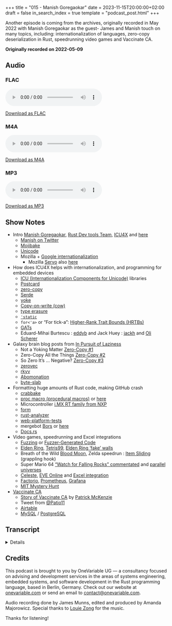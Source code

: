 +++
title = "015 - Manish Goregaokar"
date = 2023-11-15T20:00:00+02:00
draft = false
in_search_index = true
template = "podcast_post.html"
+++

Another episode is coming from the archives, originally recorded in May 2022 with Manish Goregaokar as the guest- James and Manish touch on many topics, including: internationalization of languages, zero-copy deserialization in Rust, speedrunning video games and Vaccinate CA.

**Originally recorded on 2022-05-09**

<!-- more -->

## Audio

### FLAC

<audio
    controls
    src="https://delivery.jamescdn.com/2023-11-15-manish-goregaokar.flac">
        Your browser does not support embedding FLAC.
</audio>

[Download as FLAC](https://delivery.jamescdn.com/2023-11-15-manish-goregaokar.flac)

### M4A

<audio
    controls
    src="https://delivery.jamescdn.com/2023-11-15-manish-goregaokar.m4a">
        Your browser does not support embedding M4A.
</audio>

[Download as M4A](https://delivery.jamescdn.com/2023-11-15-manish-goregaokar.m4a)

### MP3

<audio
    controls
    src="https://delivery.jamescdn.com/2023-11-15-manish-goregaokar.mp3">
        Your browser does not support embedding MP3.
</audio>

[Download as MP3](https://delivery.jamescdn.com/2023-11-15-manish-goregaokar.mp3)

## Show Notes


- Intro [Manish Goregaokar](https://github.com/Manishearth), [Rust Dev tools Team](https://www.rust-lang.org/governance/teams/dev-tools), [ICU4X](https://github.com/unicode-org/icu4x) and [here](http://blog.unicode.org/2022/09/announcing-icu4x-10.html)
    - [Manish on Twitter](https://twitter.com/ManishEarth)
    - [Mojibake](https://en.wikipedia.org/wiki/Mojibake)
    - [Unicode](https://home.unicode.org/)
    - Mozilla + [Google internationalization](https://developers.google.com/international)
        - Mozilla [Servo](https://servo.org/) also [here](https://en.wikipedia.org/wiki/Servo_(software))
- How does ICU4X helps with internationalization, and programming for embedded devices 
    - [ICU (Internationalization Components for Unicode)](https://icu.unicode.org/) libraries
    - [Postcard](https://github.com/jamesmunns/postcard)
    - [zero-copy](https://en.wikipedia.org/wiki/Zero-copy)
    - [Serde](https://serde.rs/)
    - [yoke](https://crates.io/crates/yoke)
    - [Copy-on-write (cow)](https://en.wikipedia.org/wiki/Copy-on-write)
    - [type erasure](https://en.wikipedia.org/wiki/Type_erasure)
    - [`'static`](https://doc.rust-lang.org/rust-by-example/scope/lifetime/static_lifetime.html)
    - `for<'a>` or “For tick-a”: [Higher-Rank Trait Bounds (HRTBs)](https://doc.rust-lang.org/nomicon/hrtb.html)
    - [GATs](https://rust-lang.github.io/generic-associated-types-initiative/index.html)
    - Eduard-Mihai Burtescu : [eddyb](https://github.com/eddyb) and Jack Huey : [jackh](https://github.com/jackh726/) and [Oli Scherer](https://github.com/oli-obk)
- Galaxy brain blog posts from [In Pursuit of Laziness](https://manishearth.github.io/)
    - Not a Yoking Matter [Zero-Copy #1](https://manishearth.github.io/blog/2022/08/03/zero-copy-1-not-a-yoking-matter/) 
    - Zero-Copy All the Things [Zero-Copy #2](https://manishearth.github.io/blog/2022/08/03/zero-copy-2-zero-copy-all-the-things/)
    - So Zero It’s … Negative? [Zero-Copy #3](https://manishearth.github.io/blog/2022/08/03/zero-copy-3-so-zero-its-dot-dot-dot-negative/)
    - [zerovec](https://crates.io/crates/zerovec)
    - [rkyv](https://crates.io/crates/rkyv)
    - [Abomonation](https://docs.rs/abomonation/latest/abomonation/)
    - [byte-slab](https://crates.io/crates/byte-slab)
- Formatting huge amounts of Rust code, making GitHub crash
    - [crabbake](https://crates.io/crates/crabbake/0.4.0)
    - [proc macro (procedural macros)](https://doc.rust-lang.org/beta/reference/procedural-macros.html) or [here](https://doc.rust-lang.org/proc_macro/)
    - Microcontroller [i.MX RT family from NXP](https://www.nxp.com/products/processors-and-microcontrollers/arm-microcontrollers/i-mx-rt-crossover-mcus:IMX-RT-SERIES)
    - [form](https://crates.io/crates/form)
    - [rust-analyzer](https://rust-analyzer.github.io/)
    - [web-platform-tests](https://web-platform-tests.org/)
    - mergebot [Bors](https://bors.tech/) or [here](https://github.com/bors-ng/bors-ng)
    - [Docs.rs](https://docs.rs/)
- Video games, speedrunning and Excel integrations 
    - [Fuzzing](https://en.wikipedia.org/wiki/Fuzzing) or [Fuzzer-Generated Code](https://github.com/dwrensha/fuzz-rustc/#bugs-found)
    - [Elden Ring](https://en.bandainamcoent.eu/elden-ring/elden-ring), [Tetris99](https://tetris.com/topic/tetris-99), [Elden Ring ‘fake’ walls](https://www.gamesradar.com/oh-no-elden-ring-has-fake-walls-you-need-to-hit-up-to-50-times/)
    - Breath of the Wild [Blood Moon](https://www.ign.com/wikis/the-legend-of-zelda-breath-of-the-wild/Blood_Moon), Zelda speedrun : [Item Sliding](https://www.zeldaspeedruns.com/twwhd/tech/item-sliding) (grappling hook)
    - Super Mario 64 [“Watch for Falling Rocks” commentated](https://www.youtube.com/watch?v=kpk2tdsPh0A) and [parallel universes](https://pannenkoek2012.fandom.com/wiki/Parallel_Universe)
    - [Celeste](https://en.wikipedia.org/wiki/Celeste_(video_game)), [EVE Online](https://www.eveonline.com/) and [Excel integration](https://www.eveonline.com/eve-academy/excel-add-in)
    - [Factorio](https://www.factorio.com/), [Prometheus](https://prometheus.io/), [Grafana](https://grafana.com/)
    - [MIT Mystery Hunt](https://puzzles.mit.edu/)
- [Vaccinate CA](https://en.wikipedia.org/wiki/VaccinateCA) 
    - [Story of Vaccinate CA](https://worksinprogress.co/issue/the-story-of-vaccinateca) by [Patrick McKenzie](https://twitter.com/patio11)
    - Tweet from [@Patio11](https://twitter.com/patio11/status/1349577791537250310)
    - [Airtable](https://www.airtable.com/)
    - [MySQL](https://www.mysql.com/) / [PostgreSQL](https://www.postgresql.org/)
 
## Transcript

<details>

   *James Munns*
 
 Well do you want to give yourself a quick introduction?

*Manish Goregaokar*

Yeah, so hi, I'm Manish. I've been doing Rust stuff for ages now: I'm part of the Dev tools team, used to be on the core team. These days most of my Rust work is on ICU4X, which is a unicode project for making an internationalization library in Rust that's modular and fast and, well, in Rust. 

*James Munns*

So, I've known you mostly through the Rust project, like I feel like I've interacted with you online a couple times, then I know with the Rust all hands, we've chatted a couple times, probably played Mario Kart once or twice. 

*Manish Goregaokar*

Yeah, probably.

*James Munns*

But yeah, I know following you on Twitter is always an experience because I know you're on the Unicode bodies and things like that. Which means you have… you are the abyss gazer for things like mojibake and things like that like… whenever when someone's like, “Why isn't this encoding right? Why did this ridiculous edge case happen?” Or even just for spoken human languages, people start talking about like, a weird mashup of puns or roots of words— I feel like you're always at the root of that conversation, or get roped into that conversation fairly quickly.

*Manish Goregaokar*

Pretty much, yeah I'm the abyss gazer for multiple abysses I guess? I've always been interested in human languages and that got me into Unicode, that got me into many other things, and I guess it's a similar kind of interest that got me into programming languages as well. I spent a lot of time doing Unicode stuff, I have a lot of interests in human languages in general, though most of that doesn't overlap with my primary work in Unicode.

*James Munns*

So I know you were at Mozilla for a number of years… Was you working on Unicode a result of working at Mozilla, or did those things happen completely independently or…?

*Manish Goregaokar*

Ah, kind of both? So as someone interested in languages and especially writing systems, at some point I got roped into the Unicode script ad hoc where they work on encoding new writing systems or new characters in existing writing systems. So basically, the part of Unicode that's not emoji and not other weird stuff, it's for the actual text, and that was just an interesting thing for me to attend every now and then and help out in and enjoyed that. That's kind of how we got into Unicode, but my primary stuff right now is on ICU4X, which was started as a collaboration between Mozilla and Google. And when it started, I was at Mozilla. I was not working on internationalization at Mozilla, I was working on Servo, but the person who was working on this knew me well, and also I helped him with a lot of Rust stuff and also he knew that I had a decent amount of internationalization background. So I got kind of roped in when this started, and it was just like this little side project I had of helping out ICU4X, and then later when Servo shut down, the folks at Google were kind of like, “Hey you want to work on ICU4X full time?” and I was like, “Yeah, sure!” This is something that I cared about enough that I actually spent extra time on at my previous job. So, I don't mind working on this. So yeah. So it's kind of both.

*James Munns*

So, I know internationalization covers a really broad set of concepts and and things that are needed… What aspects of internationalization does ICU4X specifically aim to help with, or what kind of problems does it solve?

*Manish Goregaokar*

I kind of want to say all of it. 

*James Munns*

Okay.

*Manish Goregaokar*

But that's also kind of broad depending on what you mean by internationalization. Basically, ICU4X doesn't do translations or anything. It doesn't do things like providing you a framework to translate things. What it does do is kind of all of the hard algorithmics or data-driven bits of internationalization. So, how do people format dates? Oh well, it turns out that even in the US you have 50 ways of formatting dates, whether you want to use numbers or words or short words or whatever and now you need to do that for everyone. How do different languages have plurals? How do people format numbers? Because some people use periods and commas and vice versa, and then some people put the commas in different places. So it's a lot of stuff like that, segmenting words, whatever… There's already a library, really 2 libraries called ICU —which is Internationalization Components for Unicode — and they've been around for at least a decade, probably 2. They're kind of old: they're in C and Java and they're maintained by Unicode as well. They're kind of what everyone uses to do all of this, and they're fine. The main problem is that they're not modular and they don't give you much control over the data. So you're kind of stuck pulling in this giant dependency, and it takes up a lot of space and you can't do a lot of dynamic stuff that people would want to with data loading and with other stuff. Also the end result of this is many platforms have like multiple copies of it in the end, just because you can't really slice it up nicely. Android has at least 2 and I think it's more than two. I mean Chrome has its own, Android has at least 1 and 1 more. There's there's a bunch. Everyone has this problem: Firefox has this problem, Android has this problem. Because it's so large you can't even like think about targeting an embedded platform, because this giant Java or C++ library is just not going to fit. ICU4X was kind of: with the goal of we want a library that's modular so you only pull in what you need. If you only need to format dates, you're not going to pull in the formatting for currencies or plurals or whatever. And much more control over the data loading, so you don't have to bake in the data from the beginning. It doesn't have to mean like, “Oh, well because we can only have our app be 50 MB, we're only going to support these 5 languages because we can't support more without bloating up data,” and we want to give you control over data loading so you can kind of load it off the network or whatever, or kind of design your own way of loading data, cache it, whatever tradeoffs you have about data, we can support it because we kind of let you handle that part. That just makes it applicable to so many more things and so much more flexible so that's kind of the goal. And also it's in Rust: so modern programming language, safe but still fast. It's fast but still has a small footprint and yeah, so that's kind of like our goal.

*James Munns*

I've spent most of my career on tiny embedded devices, and for a lot of them, they either tend to be headless so they're mostly sending raw data and things like that. So, user presenting messages are not— I haven't worked on a lot of systems with a user interface, I should say. So, this has been rare in my career but I've definitely worked with some folks who have either worked in the video game industry, or web and front-end industry where internationalization and localization was a huge pipeline project where: from the tools that you use for doing the translations to keeping track of those translations in the application and things like that I know there's this huge amount of- I don't want to say unseen effort, but it's something that when a lot of people are thinking about software and development, that's not the part that they're thinking about unless they've worked on a team that's worked like that and and to go back to what you said about size the few projects that I have worked on that have had an LCD or something like that— we've typically had to recompile the entire firmware for all the different languages because, like you said, there's only so much room for non-volatile storage on those devices. So I definitely remember having macros in there and you'd have to build with different, you know, environment variables or compiler flags in there, and rerun 16 build jobs and then update the firmware specifically for devices that are going to that region… which might make sense for a device that never gets updates, but definitely as things become more connected and expect to have updates and either gain functionality or details change and things like that, that becomes less and less optional even for the really tiny stuff.

*Manish Goregaokar*

Yeah… tiny stuff… most embedded devices probably have fewer internationalization needs than like Twitter or Firefox because, you know, there's- there's only so much UI you can have. But even just thinking about, like, for example, a smartwatch— or this isn't actually a smartwatch, this is a GPS watch, which is even a better example because this- I don't think this chip on this is, like, a proper chip with a full OS and everything, this is probably an embedded device. It does a lot, but also it's got to have a battery life of like at least a week or so when I'm not in exercise mode, and it's got to show stuff. And this one isn't internationalized, but if it were to be internationalized, you'd want to fit all of that on this tiny chip. Most of the actual, like, smartwatches, like the actually smart-smart watches, where you can install apps and stuff, those run Android or IOS or something and they have a full-fledged ARM chip… but again, for battery life reasons, you're not going to have that ARM chip running most of the time, you're going to have it running, like, only when I'm pressing stuff on it and otherwise you've got this like tiny little embedded device- embedded chip that's usually just kind of chilling there and showing numbers on the screen.

*James Munns*

Yeah, the race to sleep is pretty much everything in battery powered devices is: how little can I do and how quickly can I go back to sleeping and *look*  like I'm doing something, but really using micro amps of power because there's no other way I'm going to make it through the week.

*Manish Goregaokar*

Yeah, but they still have plenty UI and nothing I've ever used of this kind is internationalized but there's still enough to internationalize, not enough as Twitter or Firefox like I said, but still quite a bit.

*James Munns*

Yeah, definitely, so this is something that not necessarily is what's holding, you know, I have this template my welcome message and I don't have the 25 different languages there, but this is something that's a toolkit almost for making that, where you have the details of the numbers or, like you said, even just calendar dates of making it not look strange to people who aren't in the region where the developers are basically — because I think we've seen that on, you know, US developed devices, or devices that are from a more international audience and you look at it and you go, “I know what it means…” but just every time I look at it looks weird, like… I know living in Germany, just looking at currency and things like that and seeing the period and the comma switched for numbers and will throw you off the first couple times you see it because you go, “Wait — is that — why does that… $1,000, and why are there 3 decimal places on that? Oh no, it's a million Euros, okay we're talking about something completely different here, or €100,000 instead…” So, I know that you're using Postcard as one of your formats there. I know that you and I have had some particularly interesting battles with zero-copy things. So: for folks who aren't super familiar with zero-copy, the idea is that sometimes these messages you receive, either from storage or off a network or something like that, make up a pretty huge amount of the data that you receive. I mean, if you think about JSON, which is probably a bad example which we'll come around to later, but… I mean that's a bunch of keys that are strings usually and a bunch of values that are either strings or objects that are then consisting of strings most of the way down, and that tends to be a pretty big amount of the data that comes in, and if you are streaming hundreds of megabytes of this data per second — if you have a cloud service or something like that — if you had to sit down and copy every one of those into a Rust string or something like that… It's not a lot, like `clone` is not that expensive an operation, but anything done millions or billions of times adds up, and zero-copy is sort of an interesting way of saying — well, don't duplicate it, just hold on to the original packet and whenever you have a string slice or whatever the equivalent is in your language, you just say — go look at the original payload, and it's there. And in the past, this has always been done for efficiency reasons but in a lot of other languages, it tends to be kind of a huge threat vector to say nonetheless, because if you accidentally keep pointing back to that message buffer and then get rid of the original message, but you're still holding on to some reference of that — you're in trouble. And this ends up being either, like, a use-after-free or buffer corruption kind of thing. And Rust has been particularly interesting, because lifetimes are more or less exactly what that's for — is the ability to safely say, “Do I still have that packet? Is that packet still good, and is it still around and can I reasonably borrow from it?” I know when I was making my the first iteration of my little computer, my little OS, I was like — I want to copy none of the times, I want a DMA memory directly into a buffer, and then I want to borrow that and process the entire packet stack and then send it out with only 1 copy basically from the input DMA buffer to the output DMA buffer. So I could get end to end routing… and I drove myself crazy, because you can do that and Rust will not let you make a mistake, but everything will work and then you go — oh let me just move this message over- Oh nope - Doesn't- you're not holding onto that buffer for long enough anymore, or you have to copy it and then you have this one path where you have to copy things and it ends up being really painful… and Serde does let you do zero-copy things out of the box, but I think both you and I have run into cases where we've wanted a little bit more than what comes available out of the box, or we're trying to do something a little bit more clever? And I know you've ended up writing a library called yoke which is for exactly that kind of problem.

*Manish Goregaokar*

Yeah— in the world of zero-copy, I've actually at this point designed 3 libraries um, that do various things in this space and they're all kind of- there are limitations of the space that I want to get around. They're not necessarily all crates that solve a problem that can't be solved another way. But they all- like for for our specific set of constraints, they work well. To touch on yoke a bit: the name ‘yoke’ comes from the fact that in zero-copy deserialization, mostly when people talk about strings and bite slices, they'll use the cow type because as you mentioned earlier: you can't zero-copy deserialized formats like JSON because they have escapes. So a string in JSON might not actually be the same exact representation as it is in memory because it'll have some backslashes in some places that you don't want. So if you're deserializing that, you can't always take a reference you might need to create an own type. In the zero-copy world, it's basically good practice to always use copy and write types everywhere so that your type can be deserialized from self-describing and from binary formats. The idea of yoke is basically that it does… It does what I call lifetime erasure, which is kind of a throwback to type erasure from din and the idea is— It can turn a compile time lifetime into a runtime one. When you mentioned earlier that when you're doing zero-copy deserialization in many languages, it's just a massive threat vector. In Rust it no longer is, but it is a massive lifetime headache because suddenly the data you deserialize from- the compiler will keep track of it for you, but you still need to handle it and like keep it around and you've got to do that all at compile time and you can't always do that. Sometimes you want some kind of caching strategy. Lifetimes don't understand caching, lifetimes just want to be statically known to always work. The idea of yoke is basically: you can construct some borrowed data out of a data source which I call a cart. And you can kind of yoke that data to that cart, and you get this yoke type which contains both the data and the backing source. And it doesn't have any lifetimes that are externally necessary. It's got a `'``static` lifetime that you can see but basically this means that from the point from the point of view of the outside. This is just a normal type. You can kind of bop around and move and you can hold onto it for as long as you want you can destroy it immediately. And it's got a runtime kind of lifetime and it's a fully owned type basically. The way you access the data is this .git method, which gives you the internal object with a much shorter lifetime. So it's still safe. So it's kind of gate keeping your type at runtime without incurring any runtime checks, .git is just a free kind of pointer. It's- it's giving you the lifetimes at runtime and so you can put something like an RC as the cart. And now you suddenly have dynamic lifetimes. You have the benefits that RC gets you when it comes to data management, but you still have zero-copy deserialization so you don't ever have to do those allocations when deserialising, you just use yoke and things are fixed. I will caveat that it uses the `for<`a>` syntax a whole bunch, which is basically- it is trying to use higher kind of types before higher kind of types are ready.

*James Munns*

Is it something that will be better with GATs when GATs come down or is this like really all the way in the higher kind of type?

*Manish Goregaokar*

Yes, it- it will be better with GATs when GATs are down. But also, mostly any compiler bugs we hit are compiler bugs that are probably also present with GATs. So it's not like a huge difference, we're just using the stable thing for now, and when GATs are like fully baked, we will do a breaking change and release a better version. It uses, like, stable GATs and there are plenty of bugs and shoutout to eddyb and jackh who have fixed a lot of them. I keep showing up with like, “Oh hey, here's an ICE,” and then my example code says like ‘yokable’ in 20 places because um… I have joked that we should just like check yoke into tree as, ah, as a test case. Yeah, we- we- we hit a bunch of ICEs.

*James Munns*

What was the threat I saw you make against Oli?… ”The- the longer something isn't const, the more transmutes I will make.”

*Manish Goregaokar*

Oh, so that is not galaxy brain zero-copy crate 1, or galaxy brain zero-copy crate 2. It's galaxy brain zero-copy crate 3. 

*James Munns*

Okay… oh, so there's something that's superseded yoke now. Is- is that galaxy brain crate 2, or 3? Okay.

*Manish Goregaokar*

No- no, no… 

*James Munns*

Okay

*Manish Goregaokar*

No, these are all things that kind of work together… and a bit of background on all of these, like every last crate here, I was kind of like— let's just eat the performance cost or the like memory cost and like see what happens. But then like, firstly folks had measured it, or already kind of had experience from ICU, what the costs would be, and also folks were kind of like, let's get the last bit of performance out of this. So in every case, I was like okay— so there's the simple solution that most Rustacians would do, and it's got a cost, and I've got this idea… I really don't think we should do it, because it's kind of weird and a bunch of work and everyone's like, “Yeah, you should just do it!” And so I have spent a lot of my time just doing these things. I've- I've been doing feature work as well. But a lot of my time has been spent building like, weird Rust crates— which I enjoy! Like that is actually very fun for me. It's a lot of unsafe code. 

*James Munns*

When someone pays you to shave a yak... You shave a yak, I guess.

*Manish Goregaokar*

Yeah, when someone pays you to shave a yak, you do shave a yak. Exactly. You can even like yoke it to a cart, like a pack yak. So- so, the second to crate is this thing called zero-vec which essentially… serde only lets you do zero-copy with byte buffers and string buffers- and strings. So- so byte slices and strings because everything else has constraints. For zero-copy deserilization, you need to guarantee that the in-memory representation is the same everywhere, and you can only do that for those 2 types- the only 2 unsized types that you can do that for are those 2 types. And for types that are sized, you just copy them typically. You're not going to actually try to do a zero-copy deserialization, because those just get copied on the stack. You only want to do zero-copy zero to deserialization when you've got something that's like a string that's a hundred characters long, or a byte slice that's one hundred bytes long. And that's all fine, but we want to do more. We want to actually have zero-copies completely— or well, we want to have zero buffer copies. Which means we need zero-copy collections. And that's kind of what zerovec gives you. Zerovec basically gives you versions of vec and map that can hold most types. You might need to auto-derive a trait on them but they can hold like all the integer types they can hold an enum or a struct that contains the integer types. They can hold like a slice of strings, so you can do- you can do things like vec of vec of string, or vec of vec of vec of vec of whatever in zero-copy. And also they are internally copy-on-write, because in the zero-copy world like I said you almost always want copy-on-write, so they just do that for you… and yeah, they internally kind of work by defining a wire format for everything and storing everything in memory that way and doing that conversion at runtime instead. So there's a bit of a runtime cost on reads and a larger runtime cost on writes, but the idea is at least in our case, we're never going to be writing to this data in user code. We produce data and then the users get it, so it doesn't matter if producing data is a bit slow. So yeah, that's the second one and it basically just gives you this entire world of types that you can use to do  zero-copy. And we've been using that, and it's been working pretty well. There's also a map type in there and the map type kind of. It's basically a binary search map. 

*James Munns*

It is it like a linear map. Yeah, okay, binary search. Okay.

*Manish Goregaokar*

Yeah, nothing fancy. And worth mentioning that there's already a crate that does a lot of this called rkyv, which was talked about a while ago and it's got pretty popular and- and it's quite good. Ah, we didn't want to use rkyv because it kind of mandates everything about the format. We wanted to use Serde with its pluggable formats, so… and rkyv kind of needs you to be in that universe, but rkyv is also very very good and… everything that zerovec does, rkyv does better. 

*James Munns*

Nice. Yeah I mostly I'm not really met the rkyv folks, but I ran into them because when they were building rkyv, they actually went out and built one of the most comprehensive benchmark suites for different serialization formats where they they have a lot of the Serde formats. So my format Postcard got pulled in there, and rkyv was in there and then there were some non-Serde ones, like more Protobuf-style ones as well… And it was interesting to see that, and they even included like Abomonation which is one of my favorite crates which is just basically like— well, you `memcpy` to a buffer, and hope you never send it to another computer that has a different representation… but it was written by ah, a guy who was working on high performance computing and things like that where they knew that every node in their cluster was using that exact same CPU. So for them, why pay portability costs when you know that portability is not a thing and they gave it the name ‘Abomonation’ intentionally spelled wrong. So I mean you know sort of the danger that you're getting into but it was interesting going back and forth on that and and seeing the different tradeoffs, because Serde has been tremendously popular in that it covers like, 95% of the serialization and deserialization use-case landscape, and because of that it's gotten huge. And you want to stay in that ecosystem because everything works with that, almost any crate that you have that has data types will just have some sort of Serde pluggable format, or like you said — the model is implemented, which means you can plug it into Postcard or JSON or TOML or whatever you'd like… But there are a couple of these edge cases where there's just… either the format- it was impossible to do that when the format was first stabilized, so these kind of things are not possible without breaking backwards compatibility. Or they're just outside of the design, but like the primary design space of these things like that where yeah, zero cost to serialization is one of those things that I've run into, where I've had a lot of these copy-on-write problems. But I'll go one further and usually I am working on a `no_std` system which means that I don't have easy access to do that copy when a write is necessary because there's no allocator, which means you really don't have much to work with so… My first version of that was doing totally deserialized but you just couldn't touch anything and you had to be really careful about what you touched. The second one I ended up making my own sort of like user space, reference counting allocator, where you just would have slabs so you would just say okay I know all of my messages are going to be less than 512 bytes on the wire. So I have a little mini allocator that can hand out 512 byte pages and didn't matter if you got a 10 byte message or a 499 byte message. You always got the big buffer. But: it was reference counted so you knew as long as someone was holding onto some piece of that slab, that memory would stay intact, which was exactly what I ended up needing. But even doing that, it was difficult, because I've forgotten… but I know you and I had a lot of conversations because you were working on yoke around the same time I was working on byte-slab and I was trying to figure out how to make serde do the thing that I wanted, and there just really wasn't… like there's a really deep set of APIs that you have accessible as either a format implementer, or as a data model implementer, someone who's serializing the data types. But I realized what I really needed, needed to be on both sides of that, and in Rust's traits, there's not really a great way to enforce that you have someone on both sides of that. So what I my hack ended up being: you deserialized to borrowed types, and then I would come in afterwards, look at all the references, look at the pointers and then try and reassociate them with the original buffer, which means I'm scanning through all the references and I think I called it ah… ‘rerooting’ or something like that where it's just like, “Is this a reference? Is this a reference to the slab that we have? Okay, cool!” where I'm literally just doing pointer math to see if it's in between the memory range of that buffer, and made me very nervous… Although Genkra eventually did calm my fears on whether doing that pointer math because: in my mind doing math on pointers is always undefined behavior, like if you're comparing pointers from different allocations, it's always undefined behavior. And I was worried if you're comparing a pointer of a reference, that's not from that buffer; with one that *is* from that buffer, then you have problems but she pointed out… I think the most succinct thing was… there's some limitation there where it's basically like— yes, I think that's theoretically allowed to be undefined behavior, but… literally no compiler defines that as undefined behavior, because it would break literally everything, and there's basically a switch that no one turns on LVM for specifically that optimization and it breaks everything. So I was a little worried about it, but it ended up being okay… But I know you and I have sort of felt around the edges of what is possible with serde, where on some hands, it's ridiculously powerful but then there's always that one 5% of things that you want to do where it's just like there's just no way to express that unfortunately.

*Manish Goregaokar*

Yeah, and like zerovec is kind of an attempt to like add another percent to that, or subtract another percent from the 5 %… but yeah exactly, it does a lot, but it also it has limitations and we have been trying to work around a bunch of those… Overall, doing pretty well. It's a great crate and it does almost everything we need and the things we don't, it's good enough that we've been able to design these crates that extend it. Also, yoke is not even working around a serde limitation. It's working around a problem that any zero-copy deserialization crate in Rust will have unless it decides to manage the data for you, which I think some might. Yoke is something that you can use with Archive as well, or with anything else. Oh, and the third one is the most galaxy brain yet because it is… It's the one where we go, “What if you never had to do *any* deserialization, what if it was 0 deserialization deserialization like forget zero-copy It's like negative copy There's no deserialization cost.” The background of this was in some cases you actually do have trusted data. And we- again we want to support data loading patterns and whatever, sometimes your data is baked into your binary, you already trust it and what you could do is like include bytes and then deserialize. But you're paying that cost at some point, and if you're a browser like Firefox: Firefox is- as mentioned before, Mozilla is working on ICU4X quite heavily… So if you're a browser like Firefox, you care about process cold start times very very much, especially now that browsers are many processes, so you don't want to pay that cost at the beginning… and you also really just don't want to pay that cost as much as possible. So, even if it's zero-copy, zero-copy deserialization is pretty fast. But it's still- especially if you're doing a lot of data at once, it's still somewhat slow, so the idea… the last crate was kind of like— what if we could solve this problem? What if we could- we could support a way to kind of bake data into the binary without paying serialization costs? And the answer in that space is `const` and the- the easy doesn't-actually-work answer is: what if all our serialization framework was `const`. It doesn't actually work, because Rust doesn't have support for all the things that need to be done such that something as complicated as serde can be maybe `const`. It does have designs for all of this though. So I think yeah, 

*James Munns*

Oh really?

*Manish Goregaokar*

The Rust `const` infrastructure will actually kind of live in a space that's kind of perpendicular to traits, so that a trait doesn't have to be inherently `const` you can kind of parameterize yourself on a trait, that you say that this is the `const` version of this trait. So you kind of have traits- normal traits, and then you can- for any normal trait, you can say, “this trait but make it `const`". And that's a different bound. So I think it will be theoretically possible with the designs people have, but that's like a couple years away, so we can't rely on that. So instead, the thing we're doing— and this is where some galaxy brain stuff happens, and this is also where I threaten Oli with writing more `mem::transmute`s— instead, what we're doing is we're still using `const` to create one static, but we are serializing to Rust code. So there's this crate called crabbake. 

*James Munns*

Go on…

*Manish Goregaokar*

This one is not actually published yet, or- well it's on it's on crates.io as a placeholder and it- the first version of it should be published this week or so, but it's still much more experimental. We're still kind of playing around with it but folks can try it out. Crabbake gives you a custom derive that… basically it gives you a custom derive that gives you a function on the type that generates a token stream that can `const` construct a value of that type. 

*James Munns*

Ohhh, ok…

*Manish Goregaokar*

So now you can use that in a proc macro or build script, or- or just in a tool before- run before everything, and generate an absolutely massive Rust file for all of your data. 

*James Munns*

So you serialize a proc macro basically and then the proc macro executes the serialized proc macro to create the values?

*Manish Goregaokar*

Yeah, you serialize- well, you serialize to Rust code. It’s just normal Rust code and then whenever you want- well, it can be weird because it's trying to be `const`. So yeah, you serialize to Rust code, so basically the bakeable or crabbake trait gives you a .bake function on any value and that'll output a token stream. Which in this case it's just normal Rust code, it's just a constructor that calls constructs all the children and whatever, you just stick that in your Rust file. 

*James Munns*

So- so, it actually serializes 2 as token stream you said? 

*Manish Goregaokar*

This 2 as token stream. Yeah.

*James Munns*

Wow.

*Manish Goregaokar*

ICU4X is a ton of data that we kind of test with we have like a whole bunch of locales and a whole bunch of different things. There's a pull request open right now which is making everything work with this. It's like… multiple megabytes of Rust code like like 10s or something of megabytes of Rust code I think. I believe it actually takes a while for Rust format to format. 

*James Munns*

Wow, I don't think I've ever seen Rust format hiccup before.

*Manish Goregaokar*

Yeah I- I forgot the numbers…

*James Munns*

Yeah, the biggest crate that I've seen is, in embedded we tend to do code generation for register definitions and things like that. So you know, when you've got these registers that configure your serial port or your memory interface or whatever, we'll generate a bunch of code for that, that gives you sort of safe APIs for that. But these microcontrollers have a big range of how complex they are, and for some of the really like… really really high-end microcontroller— so getting out of the realm of what a microcontroller actually is anymore, I'm thinking of ones that are like the i.MX RT family from NXP which is a 1 GHz microcontroller with a ridiculous amount of RAM. I think it generated a million lines of Rust source, which probably isn't 10 MB even, and I think we we already had to break that up using a tool called form because the codegen all happens to one file, so you get this librs that is just 1 single line of 10 million lines worth of code— or a 1 million lines worth of code— then you run it through Rust format, which chunks that into many, you know, a million lines of pretty formatted code, and then you run it through a tool called ‘form’ which takes modules and breaks them out into files automatically. And then you run Rust format on that again, but the problem is whenever you do a clean build on that it takes like, 6 minutes or something like that just for that one crate to power through that million lines because it's a single codegen unit, which means parallelism means nothing to it and yeah, it's it's sort of the, “Oops, we have found the logical end of our tool’s usefulness,” where like, okay, O(n^2) is fine up to some point but then at some point it just becomes not okay anymore.

*Manish Goregaokar*

So yeah, the GitHub diff stat says 350,000 lines, and apparently it crashes rust-analyzer. So now we need to tell Rust we're figuring- well, I think we've already figured out how to tell rust-analyzer just- just don't look there. I'm also kind of advocating that we don't check in all of it because if we check it in for one locale- that's kind of in a- and we can generate all of it during testing. But yeah, it's a lot. Actually this just reminded me of a somewhat unrelated anecdote of when I was working on Servo… There's a test suite that all browsers share called web-platform-tests and it's kind of maintained collaboratively by all browsers. Browsers also have their own tests but this is kind of like most of the web compat tests go here and it's massive, and we used to submodule it. But basically all browsers moved over to checking it into tree and having like a sync tool that tends to work better for stuff like this, and the commit where we did that… It didn't just break GitHub on Servo— it took down a GitHub, like, node or cluster or whatever they've got. We know this because, well, our mergebot Bors stopped working because it could no longer tell if things were mergeable because the GitHub API was just not telling you if things were mergeable across the the big merge we'd done. And then we kind of emailed GitHub to be like, “Oh hey, this happened, and also we made this merge. So maybe that's why…” And then they're like, “Yeah, there was the whole thing that happened,” on like— I don't know exactly what the term was but apparently it took something down. Not too much, but it was like, not just our repo.

*James Munns*

Yeah, I think the worst we've had with that in like embedded Rust is occasionally we’ll codegen a normal microcontroller will be like 100,000 lines of code, but sometimes some of the way that these organizations work is they'll have all of the chip families in 1 repository, just because there's like common tooling and things like that. So when you update the tooling, it will regenerate all of these, and then we'll publish all of them and you'll get something, like you know, 150 of these crates checked in at the same time that take about 4 minutes on a clean build each, and they're also relatively large. And I think this was before there was like a dedicated paid docs team, or like a dedicated docs.rs team when it was much more of a volunteer project. And you just go— we'll send someone an email like, “We need to publish these, like how can we make this not… like we're doing this as volunteer work, and we realize you're doing this as volunteer work, and we don't want to cause problems, but we also want all 150 of our crates on crates.io like… what- what can we do here-” I think now there's a much better system for priority leveling and things like that, where there's a couple ecosystems that tend to do that a lot. It's not just the embedded folks anymore, but usually it tends to be generated code projects that are doing… like I'm thinking of like Google or Amazon's API definition generators or things like that, that generate JSON or Protobuf or gRPC or whatever for all those interfaces and they tend to be huge and you'll see just like 200 crates in the queue for a day or two…

*Manish Goregaokar*

Yeah, they all get deprioritized I believe which is kind of how it's handled. Docs.rs has like a list of known ecosystems like that and it will deprioritize them. It still wants to build them, but it will like try to you know, not let other crates suffer a sort of. I don't know exactly how the prioritization works, but yeah, it does something like that. Which I think people in those ecosystems are kind of fine with because you know, they just want their stuff to work and it's fine if it takes some time. 

*James Munns*

Yeah, we would also get into problems where because it's like 1 crate… We kept blowing the memory limits of the Docs.rs builder and stuff like that too. So then you just have these like backed up failed jobs and things like that and… yeah it- it was bad… but I think… Yeah, I think we ended up submitting some of those as like stress test examples for the compiler project as well, because when you're generating that much code, it's pretty pathological to what a normal Rust project looks like, but there's also not a great way of breaking… we've- we've tried breaking it up a couple times but it ends up- you end up with circular dependencies that are really hard to programmatically generate if that makes sense.

*Manish Goregaokar*

Yeah. Generated code is always kind of, like well… the worst. I mean also— and you've almost certainly have— but if you've looked at fuzz code… It is… it is written by aliens. It's like the same thing, a lot of compiler bugs are just, you know, hit by code written by aliens I guess…

*James Munns*

Oh oh, you're talking about like… the generated like minified cases that get generated by fuzzer… okay.

*Manish Goregaokar*

Yes! Yes, when a Fuzzer… It's always wild stuff. It's like— Why? Why? Who- who would do this, why? Why is this? 

*James Munns*

Who wrote `break` 117 times in a row inside of an `if` statement and you're like, “Well, you're right, I didn't think to test that, but that sure does crash the compiler…” 

*Manish Goregaokar*

Yeah, and the answer to who would write that is Elden Ring players. 

*James Munns*

Yeah, okay. I admit I am totally out of the loop. I've been playing like Tetris99 for the last 3 years and I am a… I am a terrible gamer.

*Manish Goregaokar*

Oh I'm also out of the loop. One thing that was- it caused even a little bit of a controversy- was apparently they had this wall that you had to punch like 100 times and there was no feedback that like punching was doing anything; you know in in a normal game, if you kind of attack a wall, just do nothing, and if it's a special wall, you'll hear a little sound. And there was no feedback: you just had to like stand in one spot and punch a wall a hundred times, and then it opened a secret door… Which later I think it transpired that actually that was a mistake? It wasn't intentional, but because Elden Ring is so well known for being a hard game, everyone was kind of like, “Yeah. Yeah, that's- that's what this game's like. This- this is normal.”

*James Munns*

It's like old video games would have that in their, like when they would ship the games and then they would write the manuals after they ship the games and they're like, “Look out for this- this person will come in. Ah it'll end your game!” but it was really like, a buffer overflow or something like that. Like they would just write it in like it was some intended behavior but it wasn't. I've seen people on Twitter talk about like as soon as speed runners realize that they're basically doing reverse engineering, but like hard mode, because you have no tools or anything like that… sometimes now you have tool-assisted speed running and stuff like that, but like figuring out things… I can't remember which one of the Zelda games it was, but one of the Zelda games, if you exhaust the heap, you get like this red moon condition, and it kills everything on the map and then respawns things. It basically is like- it's like a forced culling heap.

*Manish Goregaokar*

Oh that's a different one… Oh oh oh oh! That's oh, you're talking about Breath of the Wild. Yes.

*James Munns*

I think it's Breath of the Wild, yeah. It's funny because they programmed it in the game so it doesn't look weird, but people have looked at it and gone — Oh okay, you just exhausted the heap or fragmented the heap so bad that it needed to basically give up despawn all the entities and then respawn the ones that needed to be there in like a clean, nicely compact format or something like that. It is funny to see all of those speed runs are basically executing arbitrary code or figuring out how to get the allocator into like a really niche terrible fragmented state just so you can force some behavior.

*Manish Goregaokar*

So yeah, there's- there's an old Zelda speed run where someone just like- apparently when you throw a grappling hook something of it gets leaked and so they were just like leaking grappling hooks into the heap until this barrier would not load. And like, it was this barrier that would take a lot of time to go around so you kind of- you first fill up the heap until the barrier refuses to load and then you can just go straight to the boss fight which was nice.

*James Munns*

Nice. Yeah I’ve seen a bunch of those where it's- when you watch the speed run and the first like 8 minutes is: they're doing one thing, like they're doing backflips or shooting a grappling hook or picking up and throwing bombs and picking up and throwing bombs, and it's- it's all that just to like get the stack pretuned or to get the heap pretuned to have certain values and it's like aaand rob sled- like, and you just do ridiculous things from there.

*Manish Goregaokar*

I yeah, yeah, this isn't arbitrary code execution. But like if we're talking about speed running I would be remiss if I didn't mention the quadruple parallel universes one, if you've— Oh, have you not seen quadruple parallel universes? 

*James Munns*

That rings a bell. But ah, I have no idea what game that is for, yeah.

*Manish Goregaokar*

So. It's for the Super Mario 64 “Watch for Rolling Rocks” level. And there is this one Youtuber who… This is not a speed run in the like speed sense. It's a speed run in the ‘we're playing the game with some arbitrary constraints because you know, why not’ and the constraint that they're trying to do is minimize A-presses. You know, the- the very useful button in the game. Let's- let's just not use that as much as possible. And what the game is about, is about beating that level in half an A-press. It explains what it means by half an A-press, but the general idea is sometimes in some cases, you can go through a lot of the game with just A held down. So if you've already pressed A for a different reason and you don't let go, then you can do a bunch of stuff but it's one of the most galaxy brain speed run videos I've watched, and it's- it's commentated and they kind of explain what's going on in a very matter-of-fact way. It doesn't sound like they're describing something galaxy brain but like, every 5 minutes, it just gets worse. They start out with like simple stuff and then it just gets worse and worse and worse, and eventually they get to what is known as quadruple parallel universes. That's the like end state so you can kind of see how much it's going to take to get there. It's a very good video and it has- I feel like it has kind of captured minds much wider than the speed running community. Someone made this animation of like Mario versus… some other Nintendo character where they fight, and then the fight heavily references this video. Quadruple parallel universes is just this amazing video and it's like- it's like 20 minutes, it's not that long. 

*James Munns*

I'll have to go look at it… Especially if you've caught it after it's been known for a while, people have gone back, and a lot of times when they figure out the trigger case or the reproduction case they'll go in through an emulator and like step through all of the states and figure out exactly why it does that. Or like trying to figure out other ways that you can reproduce it even faster, or like you said like— maybe throwing the bomb triggers it in a hundred throws but the hook shot does it in 20. So that now everyone switched over to the hookshot meta, and starting to use that but… I have to go look at that one like… I've seen some really crazy Skyrim ones and like, Super Mario 64 has got to be the one that I see the most. I think that's also one of those games where… they shipped it in… I can't remember exactly what it was, but it was something like: they shipped it with some optimizations on but nearly all of the optimizations in the game turned off, because they just… like, they were working up to the last minute to ship it and I'm sure they were running to some like compiler limitation or undefined behavior that they were tripping over or something like that, and like… I want to say something like the engine is at like 01 or 02 but all of the entity logic for all of the the characters and stuff like that are at like no optimizations, because like— someone's told the story afterwards, they're like, “It was just hitting some compiler bug and we couldn't hunt the compiler bug down, so haha no optimizations! And turns out it's still fit on the system.” But I'm sure there's like a ton of the exploits that take advantage of that, either just because like it's less optimized so it's easier to get it to fill up the stack or the heap or something like that, or just something else terrible, or more predictable to exploit because it's not optimized in some really weird way.

*Manish Goregaokar*

Yeah. Speed running is not something I pay that much attention to, but whenever I do, I always have a good time.

*James Munns*

Yeah, it's a look at something that's like peripheral to your industry, but not exactly what you do and it doesn't cause you a headache because you're not working in the game industry. So it's not like immediately nausea-inducing.

*Manish Goregaokar*

Yeah, though there are like also some really good relationships with speed runners in the game industry like Celeste was- I think it was designed by someone who is a speed runner? But it was designed with speed running in mind as well, and like there- there are a whole- whole bunch of little things that are in the game that kind of help you notice that. Recently someone… someone made a version of Celeste with- it was the wildest thing I saw and someone was speed running this on Twitch- and Celeste is a very hard game and someone made a version of Celeste where instead you're playing Mario and you have Mario's move set mostly so you are playing a game that is very hard with not even the right move set? And there's the whole bunch of like- it's not just that, there's like a lot of things are changed to make it actually playable. And I was watching a speed run of that and I was just kind of like— people are amazing.

*James Munns*

I love when you get the crossover of games and developers, especially games like that, that either have like a really specific workflow or something like that… like, EVE the online, like, space faring game—

*Manish Goregaokar*

I know what you're talking about. I know what you're about to get to. Go for it.

*James Munns*

Introduced yeah, an integration with Excel, so like because people were already like tracking the meta of- because like the whole thing is like shipping and getting arbitrage of like ‘buy it here for this cost and sell it over there.’ They're like, “We just built an integration!” And I know you were playing… what is it called, the… Factorio with a bunch of Rust folks and someone's like, “Okay, how do we get like, Prometheus logging into our instance so that we could use, like all these- like logging and tracing and visibility tools, so we can watch the amount of science we are doing per second, or the number of trains we have going or…” And watching those come together where people are like, “Ha Ha! I have the tool! I have observability tools for this, like I know how to automate this!” and that becomes like a weird meta-game.

*Manish Goregaokar*

I'm pretty sure that was Eliza, and I'm also pretty sure that's like, the second or third Factorio game I've played with Eliza over the years, where at some point Grafana or Prometheus gets brought up. And I'll point out: there is a mod for Factorio that lets you do this. This is already possible! I've never used it. Ive never played a game with it, but it has been fun to talk about. Yeah, definitely, that overlap is also always fun. The e-online thing made me chuckle a lot. 

*James Munns*

Yeah I'm sure they did it mostly for a laugh but like, I saw a huge amount of press just on that, where it's like, “Eve <3 Excel” kind of thing.

*Manish Goregaokar*

Yeah, I mean I suspect it's like actually really useful. Yeah, Google Sheets can do, it can do network requests, so you actually can do a lot of weird stuff in Google Sheets if you really want to…

*James Munns*

It's got this- like instead of like the visual basic environment you'd have on your desktop- I know my wife does a bunch of data analysis and things like that and there's a couple of like… Google Sheets Javascript platform because they basically have like a little sandbox Javascript environment you can use for- you would use like, not just a VLOOKUP but the more like, advanced scripting type stuff, if you wanted to pull in currency definitions. I'm sure you can go… deep with it, if you really want to.

*Manish Goregaokar*

So, this year for the first time I participated in an MIT Mystery Hunt team. And for those who are unfamiliar, it's kind of like this treasure hunt that usually occurs on MIT grounds every year, this year it was remote but it occurs on Martin Luther King weekend. Basically you solve a bunch of puzzles, and the answers to the puzzles feed into more puzzles and it's just like you know… puzzles. I was- I was participating in a chill team, I'd- a friend introduced me to it, and she was like, “You, you're gonna enjoy this.” Initially, I was doing a bunch of like language related stuff, because there were some things that I knew that like many of the people on the team didn't, so I was like focusing on those. But a thing that I noticed was firstly: my team did everything in Sheets. Like, everything. And the sheets were magic. You could add rows to a sheet and it would… every- every time we unlocked a new puzzle, you could add a row to a sheet, and it would add like a Slack channel and create all of the new sheets that you need, because everything was done in Sheets. And also: that was not unique to my team, and I know this not just because people told me, but because the puzzle website had a, like for every puzzle, there was a ‘Copy to Google Sheets’ button or ‘Copy to Excel’ button that would kind of copy it in a format that could be pasted into Sheets without any problems. So like, if there's a bunch of stuff on it, it might be a puzzle that actually- even if it's a puzzle that really doesn't need sheets, it still had one, but… It was just, you know, everything happened there and it was- especially since people were solving puzzles remotely, that actually worked out really well, and I had a good time. Folks had like some serious Google Sheets chops. It was, like… there were times, especially since I was in Pacific, there were times when it was late at night and I was one of the few people playing, and I got to like use- or only person who is free who was able to do the thing, so like I was also able to do a bunch of complicated Google Sheet stuff. But like some things people designed were just amazing. I always love when people do weird stuff in Excel. And Sheets. 

*James Munns*

Yeah… I feel like the downside to that is usually at least as a software developer is those things scale up to some point, and then the maintainability drops off a cliff because you are like- it makes it very easy to do certain things but not maintain them, but for something where it's like a three day weekend where you're like— I need observability now and I need something that's basically automatable and usable as a frontend to my entire team, it's got to be probably one of the most flexible things for that without building your own crazy toolkit for it out of the, you know, from scratch.

*Manish Goregaokar*

That gives me flashbacks to Vaccinate CA. Vaccinate CA was a speed run startup.

*James Munns*

Yeah, I remember following that along and seeing especially like, what's his name Patrick— Patio 11— talking a lot about that and… do you want to give like a brief history of what that was and how you got involved? Because I saw you were involved with it, but I never really heard the story behind it.

*Manish Goregaokar*

Yeah, so Vaccinate CA was basically the idea that finding vaccines is hard. This was in February 2021. You've got to call up like 10 places to find out if any of them— forget if they have stock or not— if they are even doing vaccines. At the time in California, mostly… mostly people above 65 were eligible, so it was also like, this is quite a bit of a burden… and we also knew that this is going to just get worse as more people get eligible. I think the government did have plans, but they were not moving along. So basically- and it started with a tweet from Patrick McKenzie which was kind of like— a thing that tech people could do without that much effort is just build a, like… and not just tech people, like volunteers… could do without that much effort is just call up all the places that might do vaccines, find out who are doing vaccines and publish this list. Yeah, so I got involved because ironically, they were doing some um… Excel / Google sheet stuff and some scraping and someone was like, “Hey, Manish, you know a bunch about that: do you want to get involved?” and I was like, “Yeah, sure!” So I got involved in that. We started out- and this is where like the speed run startup comes in, because we… I mean it was a speed run startup whose only goal was throwing away all the money. Which is, you know, we're not trying to make money, we got donations at best and then we spent it on stuff. It was a speed run because we kind of went through, like, the stages I think startups kind of go through with a bunch of their product and stuff, but in ridiculous time spans. And we start out with like an Excel sheet of just a bunch of places folks had kind of copied from various websites and phone numbers, and I did like some Google Maps API calls to populate them with phone numbers and everything else and folks were calling there and just like ticking something in the sheet… and at some point people who had used Airtable or worked on Airtable got involved and they were like, “You know what… This is not going to scale. Let's go to Airtable.” so we went to Airtable. And we set up kind of a bunch of tables and that was great because it was very easy to kind of filter stuff and redirect stuff in Airtable. We also had this little script. In Airtable, you can write JS to make like a little UI, and we had this little script someone had written that would kind of just give you a random number and a place, and you call it and you just had like a phone tree to kind of click through, and that meant the programmers and like the people- the organizers kind of direct calls and stuff like that very quickly. This got very useful when we realized on like day 6 or something that most people don't have vaccines but safeways do have vaccines because turns out - you know who's good at getting cold stuff around? 

*James Munns*

Grocers?

*Manish Goregaokar*

Grocers. And if the grocer happens to have a pharmacy, they're also- yeah, they also have vaccines, so then we kind of focused everyone onto Safeways. At this point we still kind of just had this Airtable embed on the website, so people would open the website and kind of- you could filter it there but it was still very hacky and then Valerie Lansey designed a little map that would show you and you could just zoom in and kind of click on the area. So basically, we grew from like, a small group of people to quite a lot of people, a lot of people calling, new volunteers every day. In like a week or so, maybe two weeks, we had coverage of all of the healthcare places in California that we thought would have vaccines. And we were like able to get information from them at a scale of like, a couple days on recalling and people were already using it quite a bit… And we kept doing this, and at one point we actually- we grew past the Airtable data limit. Like— bear in mind, we had people who worked at Airtable. We had enough money to pay the problems away. We hit fundamental limits in- there's like a 50 thousand row limit in Airtable-

*James Munns*

Mhm, I know Excel has something similar.

*Manish Goregaokar*

Airtable made it 100 thousand for us, I think their actual limit is something else. But they were like— this is a fundamental limit, so we ended up having to rearchitect again to use like SQL. But this this took a while, and at this point there were actually like full-time employees. When I got involved, it was fully volunteer, and I did a whole bunch of the technical scaffolding at the time. So another thing I speed ran then was, I speed ran Burnout over ah- over a long weekend. It was actually- I think it was good that I did that, because it was an interesting experience, and I handled it well because there was the Martin Luther King long weekend. I was already pretty involved, and I was doing a lot of stuff: I was like doing a lot of the technical infrastructure, but also doing kind of a lot of the managing of who we call in all of our ontologies, because every county did things differently. A large problem we had was just the ontology of things: how to categorize this information in a uniform way, how to get all the information that's necessary, and how to surface it to the user and so that was a lot of work that we were doing. So I was just constantly involved and because I was behind a load of technical stuff, I was like necessary for a bunch of stuff. On Saturday and Sunday basically… and most of Friday… on Saturday I go to the hills and do habitat restoration, so I did do that. But aside from eating and sleeping, like Vaccinate CA was all I did. And I enjoyed it. And then like late Sunday I was kind of like— this is not sustainable, I cannot keep doing this. And so I started writing docs, which I'd already been doing but I was like— more docs. And on Monday I kind of made sure more people are involved, handed off a bunch of things and stayed pretty involved, but was no longer like—

*James Munns*

Load bearing.

*Manish Goregaokar*

— load bearing on a lot of things that needed a constant effort. There are more people involved and… Also we kept growing. 

*James Munns*

Yeah, startups are interesting in that like from what I've seen, the- the ones that do the best tend to design for the next order of magnitude or 2 and no further and no nearer or anything like that where like. You know that if you're starting with the Excel you're like— okay, this is going to get me to N-thousand rows or X-number of simultaneous users, and it'll be fine. I don't need to overengineer it until that, and then you go to Airtable because you're like— okay, well I can do my next 2 orders of magnitude of growth here. And then at some point you're like, you know, SQL is unavoidable at this point like— why not drop it into MySQL or or Postgres or whatever managed service. You were using or something like that and… It's interesting to hear that go so quickly, because I've- I've seen startups die because the market takes off faster than they can respond, and I've also seen startups die because they respond faster than the market takes *them* up, you know what I mean, like… they're designing multiple orders of magnitude forward when that's not their problem right now. But it's interesting to see like… you don't get that a lot in startups where your market is so excited and like people are like, “Yeah, cool, I get what you're doing. Yeah, let's do it. Let's help,” like… Where- where getting vaccines in hands of people… and another a huge part of that startup process is like learning the on-the-ground information where, especially if you have a startup that is not made up of people from that industry or things like that— there's just certain lessons you only learn by being involved, and I saw a bunch of reports from that, of just learning that— oh, you can *ask* the pharmacists at this place because they have other friends that are pharmacists and will tell you what all the other nine pharmacies are in that region, and like you said like: no one thought to check a Safeway, but someone's like, “Have you tried call in Safeway yet?” and I'm sure that was the point where you're just like, “Oh, this has changed…” like—

*Manish Goregaokar*

Oh, we- we already had Safeways on our list. But what we didn't realize was- I mean we were just calling everyone on our list, and then we were like calling Kaiser hospitals where we'd have like a 1 hour wait because everyone was calling them. Half the big places were places everyone was calling, and we were like— let's get that information put on the website so that, you know, instead of people having to call… Yeah, we knew Safeways were there. We just weren't focusing on them, where we're just calling everyone and then we were like— Wait, the big hospitals don't have their stuff together yet, but Safeway does. And soon after CVS did and like… We could see the trends, we we had a very good bird's eye view of distribution. Yeah, so we knew about Safeway, we just didn't- it never occurred to us to be like— oh, of course. Safeway is who we should focus on.

*James Munns*

Yeah, and I'm sure that changed like you said changed every week. Because you were trying to capitalize in the folks who didn't have their stuff together last week, but did have their stuff together this week, but the market- or like the people who were looking for vaccines hadn't caught up with that. So it was like trying to quench- or basically maximize the amount of effectiveness you could have of your callers for what the availability was.

*Manish Goregaokar*

Also to give an idea just of the like speed of the thing: Vaccinate CA lasted like five months. Not a long time, and it went through like 3 or 4 stages of startup land in that process. The Excel thing was like a day, and the Excel-to-Airtable took like three days, and then Airtable was around for like a month or 2 or maybe 3.. and then after that for the rest it was… yeah. And we were adding a lot more stuff in that time, there was like more than- that kind of went through that ratcheted scaling thing just very quickly. Yeah.

*James Munns*

That's very, very cool. Yeah, and I know just like a couple months ago I saw Patrick posted like, “Hey, we've actually closed down the Vaccinate CA company because I guess there was a company that got spun up to to handle those donations and things like that and—” 

*Manish Goregaokar*

For donations. Yeah.

*James Munns*

— it was like you know… You don't always get to be really successful *and* close the startup up, but like literally there was nowhere else for this to go and I'm happy where it ended up where it's just such a antithesis of how a lot of startup stories go and it was fun to watch from the outside and to hear people talk about like everything that was learned and the stuff that you might- like make sense in retrospect, but until you're there, like you wouldn't have thought to ask that or something like that. 

*Manish Goregaokar*

Yeah, I learned a lot in that, and when it closed down, it was a very fun moment. It was a very interesting moment for me, not fun, but it was interesting because it was like I was extremely happy that everything… We had gotten to the point where we didn't need to exist anymore. It was also kind of sad that like, oh, all these people I've been working with I'm not going to get to work with them that much but it was… It was an interesting moment, like kind of bittersweet. 

*James Munns*

Yeah, it's it's weird to categorically say ‘it's a success *and* it's done and gone’ like it's not something that lives on just outside of you. It's just something that that was a successful effort, and like you said: you were so successful, it no longer needed to exist, or you know the rest of the world caught up with the speed at which you were working.

*Manish Goregaokar*

Yeah I think I saw- I think it was a Tumblr post, but someone recently was talking about how in our society we tend to mark view success as permanence and it doesn't have to be like… You ran a restaurant for like 10 years: that's success even if it closed or whatever. Success doesn't have to be permanent. If- if you did a thing and you enjoyed it, that’s success. If it did good, that’s success. Yeah, that's kind of how I think I see Vaccinate CA. It was never intended to last more than like—

*James Munns*

It’s filling a need that you knew was ephemeral, but like you wanted it to be *as* ephemeral as possible, like you didn't want the mismatch of supply and demand to be large forever. The goal was always to bring that- or constrain that as much as you could so…

*Manish Goregaokar*

Yeah, exactly. Yeah… I think it succeeded pretty well in that. 

*James Munns*

Very cool. Well, thanks so much for chatting with me today. 

*Manish Goregaokar*

Yeah, it was great talking to you! 

*James Munns*

Where can people find you on Twitter and things like that?

*Manish Goregaokar*

Well, I'm- I'm ManishEarth like, everywhere on the internet. So yeah, you can find me on mostly Twitter or GitHub I guess, yeah.

*James Munns*

Very cool. Well thanks so much for chatting. 

*Manish Goregaokar*

You're welcome! 

*James Munns*

Alright, bye. 

*Manish Goregaokar*

Bye!

</details>

## Credits

This podcast is brought to you by OneVariable UG — a consultancy focused on advising and development services in the areas of systems engineering, embedded systems, and software development in the Rust programming language, based in Berlin, Germany. Check out our website at [onevariable.com](https://onevariable.com/) or send an email to [contact@onevariable.com](mailto:contact@onevariable.com).

Audio recording done by James Munns, edited and produced by Amanda Majorowicz. Special thanks to [Louie Zong](https://louiezong.bandcamp.com/) for the music.

Thanks for listening!

